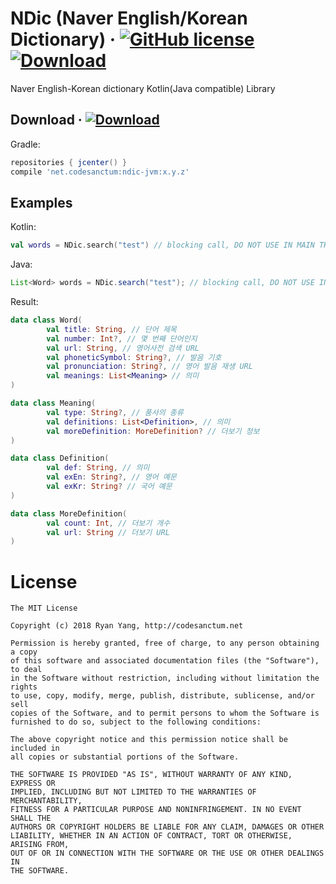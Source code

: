 NDic (Naver English/Korean Dictionary) &middot; [![GitHub license](https://img.shields.io/badge/license-MIT-blue.svg)](https://github.com/WickeDev/ndic/blob/master/LICENSE) [![Download](https://api.bintray.com/packages/wickedev/maven/ndic-jvm/images/download.svg)](https://bintray.com/wickedev/maven/ndic-jvm/_latestVersion) 
===============================================

Naver English-Korean dictionary Kotlin(Java compatible) Library

Download &middot; [![Download](https://api.bintray.com/packages/wickedev/maven/ndic-jvm/images/download.svg)](https://bintray.com/wickedev/maven/ndic-jvm/_latestVersion)
--------

Gradle:
```groovy
repositories { jcenter() }
compile 'net.codesanctum:ndic-jvm:x.y.z'
``` 

Examples
--------

Kotlin:
```kotlin
val words = NDic.search("test") // blocking call, DO NOT USE IN MAIN THREAD!
```

Java:
```java
List<Word> words = NDic.search("test"); // blocking call, DO NOT USE IN MAIN THREAD!
```
Result:
```kotlin
data class Word(
        val title: String, // 단어 제목
        val number: Int?, // 몇 번째 단어인지
        val url: String, // 영어사전 검색 URL
        val phoneticSymbol: String?, // 발음 기호
        val pronunciation: String?, // 영어 발음 재생 URL
        val meanings: List<Meaning> // 의미
)

data class Meaning(
        val type: String?, // 품사의 종류
        val definitions: List<Definition>, // 의미
        val moreDefinition: MoreDefinition? // 더보기 정보
)

data class Definition(
        val def: String, // 의미
        val exEn: String?, // 영어 예문
        val exKr: String? // 국어 예문
)

data class MoreDefinition(
        val count: Int, // 더보기 개수
        val url: String // 더보기 URL
)
```

License
=======

    The MIT License
    
    Copyright (c) 2018 Ryan Yang, http://codesanctum.net
    
    Permission is hereby granted, free of charge, to any person obtaining a copy
    of this software and associated documentation files (the "Software"), to deal
    in the Software without restriction, including without limitation the rights
    to use, copy, modify, merge, publish, distribute, sublicense, and/or sell
    copies of the Software, and to permit persons to whom the Software is
    furnished to do so, subject to the following conditions:
    
    The above copyright notice and this permission notice shall be included in
    all copies or substantial portions of the Software.
    
    THE SOFTWARE IS PROVIDED "AS IS", WITHOUT WARRANTY OF ANY KIND, EXPRESS OR
    IMPLIED, INCLUDING BUT NOT LIMITED TO THE WARRANTIES OF MERCHANTABILITY,
    FITNESS FOR A PARTICULAR PURPOSE AND NONINFRINGEMENT. IN NO EVENT SHALL THE
    AUTHORS OR COPYRIGHT HOLDERS BE LIABLE FOR ANY CLAIM, DAMAGES OR OTHER
    LIABILITY, WHETHER IN AN ACTION OF CONTRACT, TORT OR OTHERWISE, ARISING FROM,
    OUT OF OR IN CONNECTION WITH THE SOFTWARE OR THE USE OR OTHER DEALINGS IN
    THE SOFTWARE.
